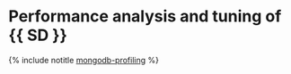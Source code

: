 # Performance analysis and tuning of {{ SD }}

{% include notitle [mongodb-profiling](../../_tutorials/dataplatform/storedoc-profiling.md) %}